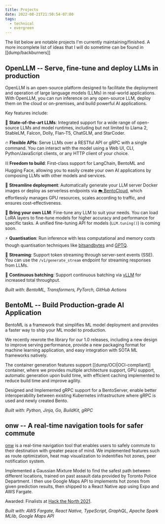 ```yaml
---
title: Projects
date: 2022-08-21T21:50:54-07:00
tags:
  - technical
  - evergreen
---
```


The list below are notable projects I'm currently maintaining/finished. A more incomplete list of ideas that I will do sometime can be found in [[dump/backburners]]

## OpenLLM -- Serve, fine-tune and deploy LLMs in production

OpenLLM is an open-source platform designed to facilitate the deployment and operation of large language models (LLMs) in real-world applications. With OpenLLM, you can run inference on any open-source LLM, deploy them on the cloud or on-premises, and build powerful AI applications.

Key features include:

🚂 **State-of-the-art LLMs**: Integrated support for a wide range of open-source LLMs and model runtimes, including but not limited to Llama 2, StableLM, Falcon, Dolly, Flan-T5, ChatGLM, and StarCoder.

🔥 **Flexible APIs**: Serve LLMs over a RESTful API or gRPC with a single command. You can interact with the model using a Web UI, CLI, Python/JavaScript clients, or any HTTP client of your choice.

⛓️ **Freedom to build**: First-class support for LangChain, BentoML and Hugging Face, allowing you to easily create your own AI applications by composing LLMs with other models and services.

🎯 **Streamline deployment**: Automatically generate your LLM server Docker images or deploy as serverless endpoints via [☁️ BentoCloud](https://l.bentoml.com/bento-cloud), which effortlessly manages GPU resources, scales according to traffic, and ensures cost-effectiveness.

🤖️ **Bring your own LLM**: Fine-tune any LLM to suit your needs. You can load LoRA layers to fine-tune models for higher accuracy and performance for specific tasks. A unified fine-tuning API for models (`LLM.tuning()`) is coming soon.

⚡ **Quantisation**: Run inference with less computational and memory costs though quantisation techniques like [bitsandbytes](https://github.com/TimDettmers/bitsandbytes) and [GPTQ](https://arxiv.org/abs/2210.17323).

📡 **Streaming**: Support token streaming through server-sent events (SSE). You can use the `/v1/generate_stream` endpoint for streaming responses from LLMs.

🔄 **Continuous batching**: Support continuous batching via [vLLM](https://github.com/vllm-project/vllm) for increased total throughput.

_Built with: BentoML, Transformers, PyTorch, GitHub Actions_

## BentoML -- Build Production-grade AI Application

BentoML is a framework that simplifies ML model deployment and provides a faster way to ship your ML model to production.

We recently rewrote the library for our 1.0 releases, including a new design to improve serving performance, provide a new packaging format for machine learning application, and easy integration with SOTA ML frameworks natively.

The container generation features support [[dump/OCI|OCI-compliant]] container, where we provides multiple architecture support, GPU support, automatic generation upon build time, with efficient caching implemented to reduce build time and improve agility.

Designed and Implemented gRPC support for a BentoServer, enable better interoperability between existing Kubernetes infrastructure where gRPC is used and newly created Bento.

_Built with: Python, Jinja, Go, BuildKit, gRPC_

## onw -- A real-time navigation tools for safer commute

[onw](https://github.com/tiproad/omw) is a real-time navigation tool that enables users to safely commute to their destination with greater peace of mind. We implemented features such as route optimization, heat map visualization to indentifies hot zones, peer notification system.

Implemented a Gaussian Mixture Model to find the safest path between different locations, trained on past assault data provided by Toronto Police Department. I then use Google Maps API to implements hot zones from given prediction results, then shipped to a React Native app using Expo and AWS Fargate.

Awarded: Finalists at [Hack the North 2021](https://devpost.com/software/twogether).

_Built with: AWS Fargate, React Native, TypeScript, GraphQL, Apache Spark MLlib, Google Maps API_
